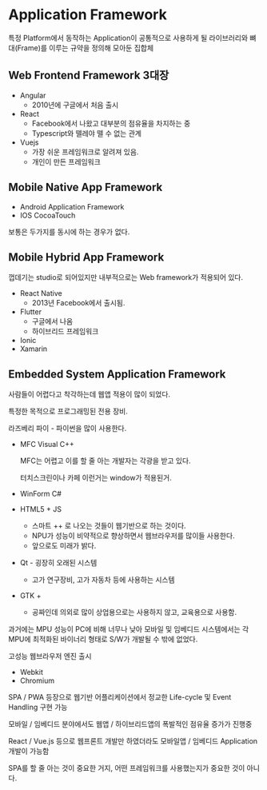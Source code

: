 # Application Framework

특정 Platform에서 동작하는 Application이 공통적으로 사용하게 될 라이브러리와 뼈대(Frame)를 이루는 규약을 정의해 모아둔 집합체

## Web Frontend Framework 3대장

- Angular
  - 2010년에 구글에서 처음 출시
- React
  - Facebook에서 나왔고 대부분의 점유율을 차지하는 중
  - Typescript와 뗄레야 뗄 수 없는 관계
- Vuejs
  - 가장 쉬운 프레임워크로 알려져 있음.
  - 개인이 만든 프레임워크

## Mobile Native App Framework

- Android Application Framework
- IOS CocoaTouch

보통은 두가지를 동시에 하는 경우가 없다.

## Mobile Hybrid App Framework

껍데기는 studio로 되어있지만 내부적으로는 Web framework가 적용되어 있다.

- React Native
  - 2013년 Facebook에서 출시됨.
- Flutter
  - 구글에서 나옴
  - 하이브리드 프레임워크
- Ionic
- Xamarin

## Embedded System Application Framework

사람들이 어렵다고 착각하는데 웹앱 적용이 많이 되었다.

특정한 목적으로 프로그래밍된 전용 장비.

라즈베리 파이 - 파이썬을 많이 사용한다.

- MFC Visual C++

  MFC는 어렵고 이를 할 줄 아는 개발자는 각광을 받고 있다.

  터치스크린이나 카페 이런거는 window가 적용된거.

- WinForm C#

- HTML5 + JS

  - 스마트 ++ 로 나오는 것들이 웹기반으로 하는 것이다.
  - NPU가 성능이 비약적으로 향상하면서 웹브라우저를 많이들 사용한다.
  - 앞으로도 미래가 밝다.

- Qt - 굉장히 오래된 시스템

  - 고가 연구장비, 고가 자동차 등에 사용하는 시스템

- GTK +

  - 공짜인데 의외로 많이 상업용으로는 사용하지 않고, 교육용으로 사용함.

과거에는 MPU 성능이 PC에 비해 너무나 낮아 모바일 및 임베디드 시스템에서는 각 MPU에 최적화된 바이너리 형태로 S/W가 개발될 수 밖에 없었다.

고성능 웹브라우저 엔진 출시

- Webkit
- Chromium

SPA / PWA 등장으로 웹기반 어플리케이션에서 정교한 Life-cycle 및 Event Handling 구현 가능

모바일 / 임베디드 분야에서도 웹앱 / 하이브리드앱의 폭발적인 점유율 증가가 진행중

React / Vue.js 등으로 웹프론트 개발만 하였더라도 모바일앱 / 임베디드 Application 개발이 가능함

SPA를 할 줄 아는 것이 중요한 거지, 어떤 프레임워크를 사용했는지가 중요한 것이 아니다.